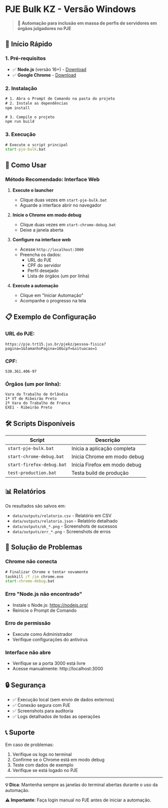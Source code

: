 # PJE Bulk KZ - Versão Windows

> 🚀 **Automação para inclusão em massa de perfis de servidores em órgãos julgadores no PJE**

## 🎯 Início Rápido

### 1. Pré-requisitos
- ✅ **Node.js** (versão 16+) - [Download](https://nodejs.org/)
- ✅ **Google Chrome** - [Download](https://www.google.com/chrome/)

### 2. Instalação
```cmd
# 1. Abra o Prompt de Comando na pasta do projeto
# 2. Instale as dependências
npm install

# 3. Compile o projeto
npm run build
```

### 3. Execução
```cmd
# Execute o script principal
start-pje-bulk.bat
```

## 🔧 Como Usar

### Método Recomendado: Interface Web

1. **Execute o launcher**
   - Clique duas vezes em `start-pje-bulk.bat`
   - Aguarde a interface abrir no navegador

2. **Inicie o Chrome em modo debug**
   - Clique duas vezes em `start-chrome-debug.bat`
   - Deixe a janela aberta

3. **Configure na interface web**
   - Acesse `http://localhost:3000`
   - Preencha os dados:
     - URL do PJE
     - CPF do servidor
     - Perfil desejado
     - Lista de órgãos (um por linha)

4. **Execute a automação**
   - Clique em "Iniciar Automação"
   - Acompanhe o progresso na tela

## 📋 Exemplo de Configuração

### URL do PJE:
```
https://pje.trt15.jus.br/pjekz/pessoa-fisica?pagina=1&tamanhoPagina=10&cpf=&situacao=1
```

### CPF:
```
530.361.406-97
```

### Órgãos (um por linha):
```
Vara do Trabalho de Orlândia
1ª VT de Ribeirão Preto
2ª Vara do Trabalho de Franca
EXE1 - Ribeirão Preto
```

## 🛠️ Scripts Disponíveis

| Script | Descrição |
|--------|----------|
| `start-pje-bulk.bat` | Inicia a aplicação completa |
| `start-chrome-debug.bat` | Inicia Chrome em modo debug |
| `start-firefox-debug.bat` | Inicia Firefox em modo debug |
| `test-production.bat` | Testa build de produção |

## 📊 Relatórios

Os resultados são salvos em:
- `data/outputs/relatorio.csv` - Relatório em CSV
- `data/outputs/relatorio.json` - Relatório detalhado
- `data/outputs/ok_*.png` - Screenshots de sucessos
- `data/outputs/err_*.png` - Screenshots de erros

## 🚨 Solução de Problemas

### Chrome não conecta
```cmd
# Finalizar Chrome e tentar novamente
taskkill /f /im chrome.exe
start-chrome-debug.bat
```

### Erro "Node.js não encontrado"
- Instale o Node.js: https://nodejs.org/
- Reinicie o Prompt de Comando

### Erro de permissão
- Execute como Administrador
- Verifique configurações do antivírus

### Interface não abre
- Verifique se a porta 3000 está livre
- Acesse manualmente: http://localhost:3000

## 🔒 Segurança

- ✅ Execução local (sem envio de dados externos)
- ✅ Conexão segura com PJE
- ✅ Screenshots para auditoria
- ✅ Logs detalhados de todas as operações

## 📞 Suporte

Em caso de problemas:
1. Verifique os logs no terminal
2. Confirme se o Chrome está em modo debug
3. Teste com dados de exemplo
4. Verifique se está logado no PJE

---

**💡 Dica**: Mantenha sempre as janelas do terminal abertas durante o uso da automação.

**⚠️ Importante**: Faça login manual no PJE antes de iniciar a automação.